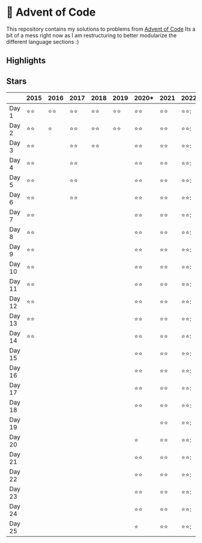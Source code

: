 # :christmas_tree: Advent of Code

This repository contains my solutions to problems from [Advent of Code](https://adventofcode.com/)
Its a bit of a mess right now as I am restructuring to better modularize the different language sections :)

## Highlights

## Stars

|        |    2015    |    2016    |    2017    |    2018    |    2019    |    2020*   |    2021    |    2022     |
| ------ |    ----    |    ----    |    ----    |    ----    |    ----    |    ----    |    ----    |    ----     |
| Day 1  |:star::star:|:star::star:|:star::star:|:star::star:|:star::star:|:star::star:|:star::star:|:star::star::|
| Day 2  |:star::star:|:star:      |:star::star:|:star::star:|:star::star:|:star::star:|:star::star:|:star::star::|
| Day 3  |:star::star:|            |:star::star:|:star::star:|            |:star::star:|:star::star:|:star::star::|
| Day 4  |:star::star:|            |:star::star:|            |            |:star::star:|:star::star:|:star::star::|
| Day 5  |:star::star:|            |:star::star:|            |            |:star::star:|:star::star:|:star::star::|
| Day 6  |:star::star:|            |:star::star:|            |            |:star::star:|:star::star:|:star::star::|
| Day 7  |:star::star:|            |            |            |            |:star::star:|:star::star:|:star::star::|
| Day 8  |:star::star:|            |            |            |            |:star::star:|:star::star:|:star::star::|
| Day 9  |:star::star:|            |            |            |            |:star::star:|:star::star:|:star::star::|
| Day 10 |:star::star:|            |            |            |            |:star::star:|:star::star:|:star::star::|
| Day 11 |:star::star:|            |            |            |            |:star::star:|:star::star:|:star::star::|
| Day 12 |:star::star:|            |            |            |            |:star::star:|:star::star:|:star::star::|
| Day 13 |:star::star:|            |            |            |            |:star::star:|:star::star:|:star::star::|
| Day 14 |:star::star:|            |            |            |            |:star::star:|:star::star:|:star::star::|
| Day 15 |            |            |            |            |            |:star::star:|:star::star:|:star::star::|
| Day 16 |            |            |            |            |            |:star::star:|:star::star:|:star::star::|
| Day 17 |            |            |            |            |            |:star::star:|:star::star:|:star::star::|
| Day 18 |            |            |            |            |            |:star::star:|:star::star:|:star::star::|
| Day 19 |            |            |            |            |            |            |:star::star:|:star::star::|
| Day 20 |            |            |            |            |            |:star:      |:star::star:|:star::star::|
| Day 21 |            |            |            |            |            |:star::star:|:star::star:|:star::star::|
| Day 22 |            |            |            |            |            |:star::star:|:star::star:|:star::star::|
| Day 23 |            |            |            |            |            |:star::star:|:star::star:|:star::star::|
| Day 24 |            |            |            |            |            |:star::star:|:star::star:|:star::star::|
| Day 25 |            |            |            |            |            |:star:      |:star::star:|:star::star::|

